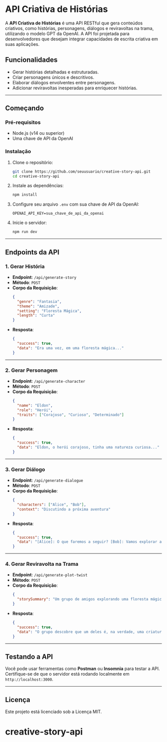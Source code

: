 
# API Criativa de Histórias

A **API Criativa de Histórias** é uma API RESTful que gera conteúdos criativos, como histórias, personagens, diálogos e reviravoltas na trama, utilizando o modelo GPT da OpenAI. A API foi projetada para desenvolvedores que desejam integrar capacidades de escrita criativa em suas aplicações.

## Funcionalidades
- Gerar histórias detalhadas e estruturadas.
- Criar personagens únicos e descritivos.
- Elaborar diálogos envolventes entre personagens.
- Adicionar reviravoltas inesperadas para enriquecer histórias.

---

## Começando

### Pré-requisitos
- Node.js (v14 ou superior)
- Uma chave de API da OpenAI

### Instalação
1. Clone o repositório:
   ```bash
   git clone https://github.com/seuusuario/creative-story-api.git
   cd creative-story-api
   ```
2. Instale as dependências:
   ```bash
   npm install
   ```
3. Configure seu arquivo `.env` com sua chave de API da OpenAI:
   ```env
   OPENAI_API_KEY=sua_chave_de_api_da_openai
   ```
4. Inicie o servidor:
   ```bash
   npm run dev
   ```

---

## Endpoints da API

### 1. **Gerar História**
- **Endpoint**: `/api/generate-story`
- **Método**: `POST`
- **Corpo da Requisição**:
  ```json
  {
    "genre": "Fantasia",
    "theme": "Amizade",
    "setting": "Floresta Mágica",
    "length": "Curta"
  }
  ```
- **Resposta**:
  ```json
  {
    "success": true,
    "data": "Era uma vez, em uma floresta mágica..."
  }
  ```

---

### 2. **Gerar Personagem**
- **Endpoint**: `/api/generate-character`
- **Método**: `POST`
- **Corpo da Requisição**:
  ```json
  {
    "name": "Eldon",
    "role": "Herói",
    "traits": ["Corajoso", "Curioso", "Determinado"]
  }
  ```
- **Resposta**:
  ```json
  {
    "success": true,
    "data": "Eldon, o herói corajoso, tinha uma natureza curiosa..."
  }
  ```

---

### 3. **Gerar Diálogo**
- **Endpoint**: `/api/generate-dialogue`
- **Método**: `POST`
- **Corpo da Requisição**:
  ```json
  {
    "characters": ["Alice", "Bob"],
    "context": "Discutindo a próxima aventura"
  }
  ```
- **Resposta**:
  ```json
  {
    "success": true,
    "data": "[Alice]: O que faremos a seguir? [Bob]: Vamos explorar a caverna ali perto."
  }
  ```

---

### 4. **Gerar Reviravolta na Trama**
- **Endpoint**: `/api/generate-plot-twist`
- **Método**: `POST`
- **Corpo da Requisição**:
  ```json
  {
    "storySummary": "Um grupo de amigos explorando uma floresta mágica."
  }
  ```
- **Resposta**:
  ```json
  {
    "success": true,
    "data": "O grupo descobre que um deles é, na verdade, uma criatura mágica."
  }
  ```

---

## Testando a API
Você pode usar ferramentas como **Postman** ou **Insomnia** para testar a API. Certifique-se de que o servidor está rodando localmente em `http://localhost:3000`.

---

## Licença
Este projeto está licenciado sob a Licença MIT.
# creative-story-api

